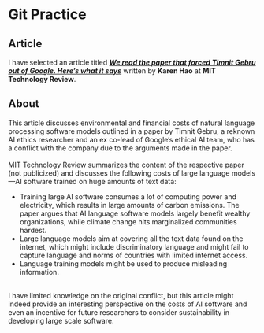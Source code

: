 # Git Practice

## Article
I have selected an article titled ***[We read the paper that forced Timnit Gebru out of Google. Here’s what it says](https://www.technologyreview.com/2020/12/04/1013294/google-ai-ethics-research-paper-forced-out-timnit-gebru/)*** written by **Karen Hao** at **MIT Technology Review**.
<br>
## About
This article discusses environmental and financial costs of natural language processing software models outlined in a paper by Timnit Gebru, a reknown AI ethics researcher and an ex co-lead of Google’s ethical AI team, who has a conflict with the company due to the arguments made in the paper.  
<br>
MIT Technology Review summarizes the content of the respective paper (not publicized) and discusses the following costs of large language models—AI software trained on huge amounts of text data:  
- Training large AI software consumes a lot of computing power and electricity, which results in large amounts of carbon emissions. The paper argues that AI language software models largely benefit wealthy organizations, while climate change hits marginalized communities hardest. 
- Large language models aim at covering all the text data found on the internet, which might include discriminatory language and might fail to capture language and norms of countries with limited internet access.
- Language training models might be used to produce misleading information. 
<br>
I have limited knowledge on the original conflict, but this article might indeed provide an interesting perspective on the costs of AI software and even an incentive for future researchers to consider sustainability in developing large scale software.
<br><br>
